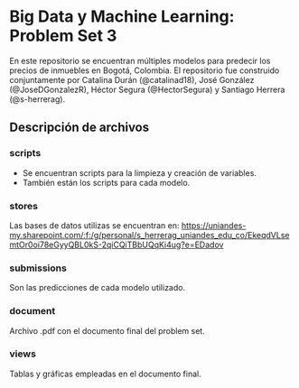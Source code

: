 # Big Data y Machine Learning: Problem Set 3

En este repositorio se encuentran múltiples modelos para predecir los precios de inmuebles en Bogotá, Colombia. El repositorio fue construido conjuntamente por Catalina Durán (@catalinad18), José González (@JoseDGonzalezR), Héctor Segura (@HectorSegura) y Santiago Herrera (@s-herrerag). 

## Descripción de archivos

### scripts

- Se encuentran scripts para la limpieza y creación de variables.
- También están los scripts para cada modelo.


### stores

Las bases de datos utilizas se encuentran en: https://uniandes-my.sharepoint.com/:f:/g/personal/s_herrerag_uniandes_edu_co/EkeqdVLsemtOr0oi78eGyyQBL0kS-2qiCQiTBbUQqKi4ug?e=EDadov

### submissions

Son las predicciones de cada modelo utilizado.

### document

Archivo .pdf con el documento final del problem set. 

### views

Tablas y gráficas empleadas en el documento final.

